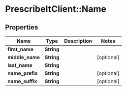 # PrescribeItClient::Name

## Properties
Name | Type | Description | Notes
------------ | ------------- | ------------- | -------------
**first_name** | **String** |  | 
**middle_name** | **String** |  | [optional] 
**last_name** | **String** |  | 
**name_prefix** | **String** |  | [optional] 
**name_suffix** | **String** |  | [optional] 

